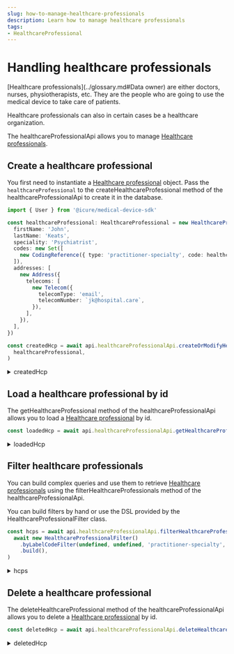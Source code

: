 ```yaml
---
slug: how-to-manage-healthcare-professionals
description: Learn how to manage healthcare professionals
tags:
- HealthcareProfessional
---
```

# Handling healthcare professionals

[Healthcare professionals](../glossary.md#Data owner) are either doctors, nurses, physiotherapists, etc. They are the 
people who are going to use the medical device to take care of patients.

Healthcare professionals can also in certain cases be a healthcare organization.

The healthcareProfessionalApi allows you to manage [Healthcare professionals](../references/classes/HealthcareProfessional.md).

## Create a healthcare professional

You first need to instantiate a [Healthcare professional](../references/classes/HealthcareProfessional.md) object.
Pass the `healthcareProfessional` to the createHealthcareProfessional method of the healthcareProfessionalApi to create it in the database.

<!-- file://code-samples/how-to/manage-healthcare-professionals/index.mts snippet:Create a healthcare professional-->
```typescript
import { User } from '@icure/medical-device-sdk'

const healthcareProfessional: HealthcareProfessional = new HealthcareProfessional({
  firstName: 'John',
  lastName: 'Keats',
  speciality: 'Psychiatrist',
  codes: new Set([
    new CodingReference({ type: 'practitioner-specialty', code: healthcareProfessionalCode }),
  ]),
  addresses: [
    new Address({
      telecoms: [
        new Telecom({
          telecomType: 'email',
          telecomNumber: `jk@hospital.care`,
        }),
      ],
    }),
  ],
})

const createdHcp = await api.healthcareProfessionalApi.createOrModifyHealthcareProfessional(
  healthcareProfessional,
)
```

<!-- output://code-samples/how-to/manage-healthcare-professionals/createdHcp.txt -->
<details>
<summary>createdHcp</summary>

```json
{
  "id": "e2b1eb24-eaab-4834-b279-685a4c6f7c84",
  "languages": [],
  "rev": "1-967cf90e155ced991b1098ccda1c9b62",
  "name": "Keats John",
  "lastName": "Keats",
  "firstName": "John",
  "speciality": "Psychiatrist",
  "labels": {},
  "codes": {},
  "names": [
    {
      "firstNames": [
        "John"
      ],
      "prefix": [],
      "suffix": [],
      "lastName": "Keats",
      "text": "Keats John",
      "use": "official"
    }
  ],
  "addresses": [
    {
      "telecoms": [
        {
          "telecomNumber": "jk@hospital.care",
          "telecomType": "email"
        }
      ]
    }
  ],
  "properties": {},
  "systemMetaData": {
    "hcPartyKeys": {},
    "privateKeyShamirPartitions": {},
    "aesExchangeKeys": {},
    "transferKeys": {}
  }
}
```
</details>

## Load a healthcare professional by id

The getHealthcareProfessional method of the healthcareProfessionalApi allows you to load a [Healthcare professional](../references/classes/HealthcareProfessional.md) by id.

<!-- file://code-samples/how-to/manage-healthcare-professionals/index.mts snippet:Load a healthcare professional by id-->
```typescript
const loadedHcp = await api.healthcareProfessionalApi.getHealthcareProfessional(createdHcp.id)
```

<!-- output://code-samples/how-to/manage-healthcare-professionals/loadedHcp.txt -->
<details>
<summary>loadedHcp</summary>

```json
{
  "id": "e2b1eb24-eaab-4834-b279-685a4c6f7c84",
  "languages": [],
  "rev": "1-967cf90e155ced991b1098ccda1c9b62",
  "name": "Keats John",
  "lastName": "Keats",
  "firstName": "John",
  "speciality": "Psychiatrist",
  "labels": {},
  "codes": {},
  "names": [
    {
      "firstNames": [
        "John"
      ],
      "prefix": [],
      "suffix": [],
      "lastName": "Keats",
      "text": "Keats John",
      "use": "official"
    }
  ],
  "addresses": [
    {
      "telecoms": [
        {
          "telecomNumber": "jk@hospital.care",
          "telecomType": "email"
        }
      ]
    }
  ],
  "properties": {},
  "systemMetaData": {
    "hcPartyKeys": {},
    "privateKeyShamirPartitions": {},
    "aesExchangeKeys": {},
    "transferKeys": {}
  }
}
```
</details>

## Filter healthcare professionals

You can build complex queries and use them to retrieve [Healthcare professionals](../references/classes/HealthcareProfessional.md) using the filterHealthcareProfessionals method of the healthcareProfessionalApi.

You can build filters by hand or use the DSL provided by the HealthcareProfessionalFilter class.

<!-- file://code-samples/how-to/manage-healthcare-professionals/index.mts snippet:Filter healthcare professionals-->
```typescript
const hcps = await api.healthcareProfessionalApi.filterHealthcareProfessionalBy(
  await new HealthcareProfessionalFilter()
    .byLabelCodeFilter(undefined, undefined, 'practitioner-specialty', healthcareProfessionalCode)
    .build(),
)
```

<!-- output://code-samples/how-to/manage-healthcare-professionals/hcps.txt -->
<details>
<summary>hcps</summary>

```json
{
  "pageSize": 1000,
  "totalSize": 346,
  "rows": [
    {
      "id": "e2b1eb24-eaab-4834-b279-685a4c6f7c84",
      "languages": [],
      "rev": "1-967cf90e155ced991b1098ccda1c9b62",
      "name": "Keats John",
      "lastName": "Keats",
      "firstName": "John",
      "speciality": "Psychiatrist",
      "labels": {},
      "codes": {},
      "names": [
        {
          "firstNames": [
            "John"
          ],
          "prefix": [],
          "suffix": [],
          "lastName": "Keats",
          "text": "Keats John",
          "use": "official"
        }
      ],
      "addresses": [
        {
          "telecoms": [
            {
              "telecomNumber": "jk@hospital.care",
              "telecomType": "email"
            }
          ]
        }
      ],
      "properties": {},
      "systemMetaData": {
        "hcPartyKeys": {},
        "privateKeyShamirPartitions": {},
        "aesExchangeKeys": {},
        "transferKeys": {}
      }
    }
  ],
  "nextKeyPair": {}
}
```
</details>

## Delete a healthcare professional

The deleteHealthcareProfessional method of the healthcareProfessionalApi allows you to delete a [Healthcare professional](../references/classes/HealthcareProfessional.md) by id.

<!-- file://code-samples/how-to/manage-healthcare-professionals/index.mts snippet:Delete a healthcare professional-->
```typescript
const deletedHcp = await api.healthcareProfessionalApi.deleteHealthcareProfessional(createdHcp.id)
```

<!-- output://code-samples/how-to/manage-healthcare-professionals/deletedHcp.txt -->
<details>
<summary>deletedHcp</summary>

```text
3-6713b217305166ddda2eb738f240b009
```
</details>
